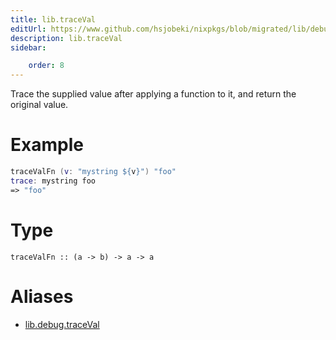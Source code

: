 ```yaml
---
title: lib.traceVal
editUrl: https://www.github.com/hsjobeki/nixpkgs/blob/migrated/lib/debug.nix#L83C5
description: lib.traceVal
sidebar:

    order: 8
---
```


Trace the supplied value after applying a function to it, and
return the original value.

# Example

```nix
traceValFn (v: "mystring ${v}") "foo"
trace: mystring foo
=> "foo"
```

# Type

```
traceValFn :: (a -> b) -> a -> a
```


# Aliases

- [lib.debug.traceVal](/nix-doc-comments/reference/lib/debug/lib-debug-traceval)


